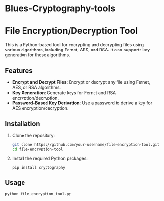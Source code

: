 # Blues-Cryptography-tools

# File Encryption/Decryption Tool

This is a Python-based tool for encrypting and decrypting files using various algorithms, including Fernet, AES, and RSA. It also supports key generation for these algorithms.

## Features

- **Encrypt and Decrypt Files**: Encrypt or decrypt any file using Fernet, AES, or RSA algorithms.
- **Key Generation**: Generate keys for Fernet and RSA encryption/decryption.
- **Password-Based Key Derivation**: Use a password to derive a key for AES encryption/decryption.

## Installation

1. Clone the repository:
    ```sh
    git clone https://github.com/your-username/file-encryption-tool.git
    cd file-encryption-tool
    ```

2. Install the required Python packages:
    ```sh
    pip install cryptography
    ```

## Usage
```sh
python file_encryption_tool.py
